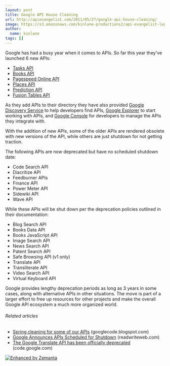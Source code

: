 ```yaml
---
layout: post
title: Google API House Cleaning
url: http://apievangelist.com/2011/05/27/google-api-house-cleaning/
image: https://s3.amazonaws.com/kinlane-productions2/api-evangelist-logos/api-evangelist-butterfly-vertical.png
author:
  name: kinlane
tags: []
---
```

Google has had a busy year when it comes to APIs. So far this year they've launched 6 new APIs:

*   [Tasks API](http://code.google.com/apis/tasks/index.html "Google Tasks API")
*   [Books API](http://code.google.com/apis/books/ "Google Books API")
*   [Pagespeed Online API](https://code.google.com/apis/pagespeedonline/index.html "Pagespeed Online API")
*   [Places API](http://code.google.com/apis/maps/documentation/places/ "Google Places API")
*   [Prediction API](http://code.google.com/apis/predict/ "Google Prediction API")
*   [Fusion Tables API](http://code.google.com/apis/fusiontables/ "Google Fusion Tables API")

As they add APIs to their directory they have also provided [Google Discovery Service](http://apievangelist.com/2011/05/21/google-apis-discovery-service/ "Google Discovery Service") to help developers find APIs, [Google Explorer](http://apievangelist.com/2011/05/21/google-apis-explorer/ "Google Explorer") to start working with APIs, and [Google Console](http://apievangelist.com/2011/05/21/google-apis-console/ "Google Console") for developers to manage the APIs they integrate with.

With the addition of new APIs, some of the older APIs are rendered obsolete with new versions of the API, while others are just shutdown for not getting traction.

The following APIs are now deprecated but have no scheduled shutdown date:

*   Code Search API
*   Diacritize API
*   Feedburner APIs
*   Finance API
*   Power Meter API
*   Sidewiki API
*   Wave API

While these APIs will be shut down per the deprecation policies outlined in their documentation:

*   Blog Search API
*   Books Data API
*   Books JavaScript API
*   Image Search API
*   News Search API
*   Patent Search API
*   Safe Browsing API (v1 only)
*   Translate API
*   Transliterate API
*   Video Search API
*   Virtual Keyboard API

Google provides lengthy deprecation periods as long as 3 years in some cases, along with alternative APIs in other situations. The move is part of a larger effort to free up resources for other projects and make the overall Google API ecosystem a much more organized world.

###### Related articles

*   [Spring cleaning for some of our APIs](http://googlecode.blogspot.com/2011/05/spring-cleaning-for-some-of-our-apis.html) (googlecode.blogspot.com)
*   [Google Announces APIs Scheduled for Shutdown](http://www.readwriteweb.com/archives/google_announces_apis_scheduled_for_shutdown.php) (readwriteweb.com)
*   [The Google Translate API has been officially deprecated](http://code.google.com/intl/de-DE/apis/language/translate/overview.html) (code.google.com)

[![Enhanced by Zemanta](http://img.zemanta.com/zemified_e.png?x-id=4283fddd-44da-4224-afee-fc567b803ab1)](http://www.zemanta.com/ "Enhanced by Zemanta")
